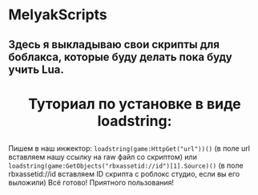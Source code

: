 # MelyakScripts
## Здесь я выкладываю свои скрипты для боблакса, которые буду делать пока буду учить Lua.

<h1 align="center"> Туториал по установке в виде loadstring:

##

Пишем в наш инжектор:
          ```loadstring(game:HttpGet("url"))()``` (в поле url вставляем нашу ссылку на raw файл со скриптом)
или ```loadstring(game:GetObjects("rbxassetid://id")[1].Source)()``` (в поле rbxassetid://id вставляем ID скрипта с роблокс студио, если вы его выложили)
Всё готово! Приятного пользования!
